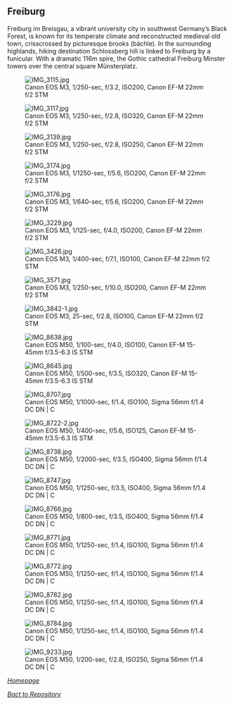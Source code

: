 ## Freiburg

Freiburg im Breisgau, a vibrant university city in southwest Germany’s Black Forest, is known for its temperate climate and reconstructed medieval old town, crisscrossed by picturesque brooks (bächle). In the surrounding highlands, hiking destination Schlossberg hill is linked to Freiburg by a funicular. With a dramatic 116m spire, the Gothic cathedral Freiburg Minster towers over the central square Münsterplatz.

<link rel='stylesheet' href='/Shutter101/css/photo-tile.css'>
<div class='gallery'>
	<figure>
		<img src='/Shutter101/photos/Freiburg/img/IMG_3115.jpg' alt='IMG_3115.jpg'>
		<figcaption>Canon EOS M3, 1/250-sec, f/3.2, ISO200, Canon EF-M 22mm f/2 STM</figcaption>
	</figure>
	<figure>
		<img src='/Shutter101/photos/Freiburg/img/IMG_3117.jpg' alt='IMG_3117.jpg'>
		<figcaption>Canon EOS M3, 1/250-sec, f/2.8, ISO320, Canon EF-M 22mm f/2 STM</figcaption>
	</figure>
	<figure>
		<img src='/Shutter101/photos/Freiburg/img/IMG_3139.jpg' alt='IMG_3139.jpg'>
		<figcaption>Canon EOS M3, 1/250-sec, f/2.8, ISO250, Canon EF-M 22mm f/2 STM</figcaption>
	</figure>
	<figure>
		<img src='/Shutter101/photos/Freiburg/img/IMG_3174.jpg' alt='IMG_3174.jpg'>
		<figcaption>Canon EOS M3, 1/1250-sec, f/5.6, ISO200, Canon EF-M 22mm f/2 STM</figcaption>
	</figure>
	<figure>
		<img src='/Shutter101/photos/Freiburg/img/IMG_3176.jpg' alt='IMG_3176.jpg'>
		<figcaption>Canon EOS M3, 1/640-sec, f/5.6, ISO200, Canon EF-M 22mm f/2 STM</figcaption>
	</figure>
	<figure>
		<img src='/Shutter101/photos/Freiburg/img/IMG_3229.jpg' alt='IMG_3229.jpg'>
		<figcaption>Canon EOS M3, 1/125-sec, f/4.0, ISO200, Canon EF-M 22mm f/2 STM</figcaption>
	</figure>
	<figure>
		<img src='/Shutter101/photos/Freiburg/img/IMG_3426.jpg' alt='IMG_3426.jpg'>
		<figcaption>Canon EOS M3, 1/400-sec, f/7.1, ISO100, Canon EF-M 22mm f/2 STM</figcaption>
	</figure>
	<figure>
		<img src='/Shutter101/photos/Freiburg/img/IMG_3571.jpg' alt='IMG_3571.jpg'>
		<figcaption>Canon EOS M3, 1/250-sec, f/10.0, ISO200, Canon EF-M 22mm f/2 STM</figcaption>
	</figure>
	<figure>
		<img src='/Shutter101/photos/Freiburg/img/IMG_3842-1.jpg' alt='IMG_3842-1.jpg'>
		<figcaption>Canon EOS M3, 25-sec, f/2.8, ISO100, Canon EF-M 22mm f/2 STM</figcaption>
	</figure>
<figure>
	<img src='/Shutter101/photos/Freiburg/img/IMG_8638.jpg' alt='IMG_8638.jpg'>
	<figcaption>Canon EOS M50, 1/100-sec, f/4.0, ISO100, Canon EF-M 15-45mm f/3.5-6.3 IS STM</figcaption>
</figure>
<figure>
	<img src='/Shutter101/photos/Freiburg/img/IMG_8645.jpg' alt='IMG_8645.jpg'>
	<figcaption>Canon EOS M50, 1/500-sec, f/3.5, ISO320, Canon EF-M 15-45mm f/3.5-6.3 IS STM</figcaption>
</figure>
<figure>
	<img src='/Shutter101/photos/Freiburg/img/IMG_8707.jpg' alt='IMG_8707.jpg'>
	<figcaption>Canon EOS M50, 1/1000-sec, f/1.4, ISO100, Sigma 56mm f/1.4 DC DN | C</figcaption>
</figure>
<figure>
	<img src='/Shutter101/photos/Freiburg/img/IMG_8722-2.jpg' alt='IMG_8722-2.jpg'>
	<figcaption>Canon EOS M50, 1/400-sec, f/5.6, ISO125, Canon EF-M 15-45mm f/3.5-6.3 IS STM</figcaption>
</figure>
<figure>
	<img src='/Shutter101/photos/Freiburg/img/IMG_8738.jpg' alt='IMG_8738.jpg'>
	<figcaption>Canon EOS M50, 1/2000-sec, f/3.5, ISO400, Sigma 56mm f/1.4 DC DN | C</figcaption>
</figure>
<figure>
	<img src='/Shutter101/photos/Freiburg/img/IMG_8747.jpg' alt='IMG_8747.jpg'>
	<figcaption>Canon EOS M50, 1/1250-sec, f/3.5, ISO400, Sigma 56mm f/1.4 DC DN | C</figcaption>
</figure>
<figure>
	<img src='/Shutter101/photos/Freiburg/img/IMG_8766.jpg' alt='IMG_8766.jpg'>
	<figcaption>Canon EOS M50, 1/800-sec, f/3.5, ISO400, Sigma 56mm f/1.4 DC DN | C</figcaption>
</figure>
<figure>
	<img src='/Shutter101/photos/Freiburg/img/IMG_8771.jpg' alt='IMG_8771.jpg'>
	<figcaption>Canon EOS M50, 1/1250-sec, f/1.4, ISO100, Sigma 56mm f/1.4 DC DN | C</figcaption>
</figure>
<figure>
	<img src='/Shutter101/photos/Freiburg/img/IMG_8772.jpg' alt='IMG_8772.jpg'>
	<figcaption>Canon EOS M50, 1/1250-sec, f/1.4, ISO100, Sigma 56mm f/1.4 DC DN | C</figcaption>
</figure>
<figure>
	<img src='/Shutter101/photos/Freiburg/img/IMG_8782.jpg' alt='IMG_8782.jpg'>
	<figcaption>Canon EOS M50, 1/1250-sec, f/1.4, ISO100, Sigma 56mm f/1.4 DC DN | C</figcaption>
</figure>
<figure>
	<img src='/Shutter101/photos/Freiburg/img/IMG_8784.jpg' alt='IMG_8784.jpg'>
	<figcaption>Canon EOS M50, 1/1250-sec, f/1.4, ISO100, Sigma 56mm f/1.4 DC DN | C</figcaption>
</figure>
<figure>
	<img src='/Shutter101/photos/Freiburg/img/IMG_9233.jpg' alt='IMG_9233.jpg'>
	<figcaption>Canon EOS M50, 1/200-sec, f/2.8, ISO250, Sigma 56mm f/1.4 DC DN | C</figcaption>
</figure>
</div>

*[Homepage](/Shutter101/README.html)*

*[Bact to Repository](https://github.com/23W-GBAC/Shutter101/tree/main)*
